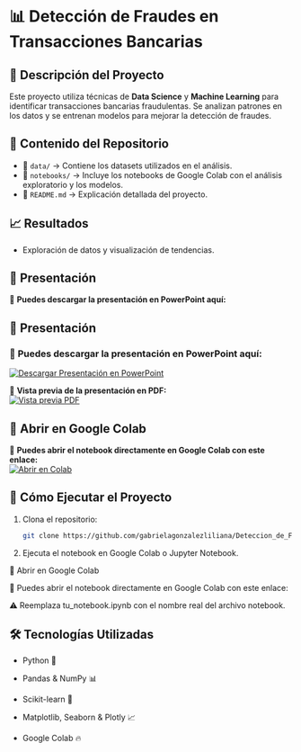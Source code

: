 # 📊 Detección de Fraudes en Transacciones Bancarias

## 📝 Descripción del Proyecto
Este proyecto utiliza técnicas de **Data Science** y **Machine Learning** para identificar transacciones bancarias fraudulentas. Se analizan patrones en los datos y se entrenan modelos para mejorar la detección de fraudes.

## 📂 Contenido del Repositorio
- 📁 `data/` → Contiene los datasets utilizados en el análisis.
- 📁 `notebooks/` → Incluye los notebooks de Google Colab con el análisis exploratorio y los modelos.
- 📄 `README.md` → Explicación detallada del proyecto.

## 📈 Resultados
- Exploración de datos y visualización de tendencias.


## 🎥 Presentación
📌 **Puedes descargar la presentación en PowerPoint aquí:** 
## 🎥 Presentación
### 📌 **Puedes descargar la presentación en PowerPoint aquí:** 

[![Descargar Presentación en PowerPoint](https://upload.wikimedia.org/wikipedia/commons/0/01/Microsoft_PowerPoint_2013-2019_Logo.svg)](https://docs.google.com/presentation/d/1nCdqsLQhynxVc3LRNZ-pkQJgpQd1FOug/edit?usp=sharing&ouid=110788860585567342270&rtpof=true&sd=true)



📌 **Vista previa de la presentación en PDF:**  
[![Vista previa PDF](https://upload.wikimedia.org/wikipedia/commons/4/4e/PDF_file_icon.svg)](https://drive.google.com/file/d/1xKLY3czf1xCiMXT8hxePqM06cR0MiUHj/view?usp=sharing)



 
## 🚀 Abrir en Google Colab
📌 **Puedes abrir el notebook directamente en Google Colab con este enlace:**  
[![Abrir en Colab](https://colab.research.google.com/assets/colab-badge.svg)](https://colab.research.google.com/drive/16xIn82MVn4vUpQIsFMk_BFbyRppPt570?usp=sharing)


## 🚀 Cómo Ejecutar el Proyecto
1. Clona el repositorio:
   ```bash
   git clone https://github.com/gabrielagonzalezliliana/Deteccion_de_Fraudes.git

2. Ejecuta el notebook en Google Colab o Jupyter Notebook.

🚀 Abrir en Google Colab

📌 Puedes abrir el notebook directamente en Google Colab con este enlace:

⚠️ Reemplaza tu_notebook.ipynb con el nombre real del archivo notebook.

## 🛠 Tecnologías Utilizadas

- Python 🐍

- Pandas & NumPy 📊

- Scikit-learn 🤖

- Matplotlib, Seaborn & Plotly  📈

- Google Colab 🔥

